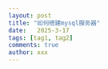 ```yaml
---
layout: post
title: "如何搭建mysql服务器"
date:   2025-3-17
tags: [tag1, tag2]
comments: true
author: xxx
---
```

